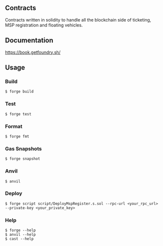 ## Contracts

Contracts written in solidity to handle all the blockchain side of ticketing, MSP registration and floating vehicles.

## Documentation

https://book.getfoundry.sh/

## Usage

### Build

```shell
$ forge build
```

### Test

```shell
$ forge test
```

### Format

```shell
$ forge fmt
```

### Gas Snapshots

```shell
$ forge snapshot
```

### Anvil

```shell
$ anvil
```

### Deploy

```shell
$ forge script script/DeployMspRegister.s.sol --rpc-url <your_rpc_url> --private-key <your_private_key>
```

### Help

```shell
$ forge --help
$ anvil --help
$ cast --help
```
